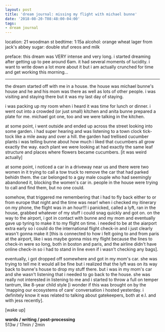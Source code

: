 ```yaml
---
layout: post
title: 'dream journal: missing my flight with michael bunne'
date: '2018-08-20-T08:48:00-04:00'
tags:
- dream journal
--- 
```


location: 21 woodman st
bedtime: 1:15a
alcohol: orange wheat lager from jack's abbey
sugar: double stuf oreos and milk

preface: this dream was VERY intense and very long. i started dreaming after getting up to pee around 6am. it had several moments of lucidity. i want to write down a lot more about it but i am actually crunched for time and get working this morning...

---

the dream started off with me in a house. the house was michael bunne's house and he and his mom was there as well as lots of other people. i was visiting and staying there but it was my last day of staying. 

i was packing up my room when i heard it was time for lunch or dinner. i went out into a crowded (or just small) kitchen and anita bunne prepared a plate for me. michael got one, too and we were talking in the kitchen. 

at some point, i went outside and ended up across the street looking into some garden. i had super hearing and was listening to a town clock tick-tock like a mile away and over a hill. the garden had trellised cucumber plants i was telling bunne about how much i liked that cucumbers all grow exactly the way. each plant we were looking at had exactly the same leaf structure and places where flowers became cucumbers. [it was weird actually]

at some point, i noticed a car in a driveway near us and there were two women in it trying to call a tow truck to remove the car that had parked behidn them. the car belonged to a gay male couple who had seemingly abandoned it, blocking the women's car in. people in the house were trying to call and find them, but no one could. 

somehow, that triggered me remembering that i had to fly back either to or from europe that night and the time was near! when i checked my itinerary on my phone, the flight was in an hour!!! i panicked, called a lyft, ran in the house, grabbed whatever of my stuff i could snag quickly and got on. on the way to the airport, i got in contact with bunne and my mom and eventually gave up tyring to make it to my flight on time. i needed to be at the aiarport extra early so i could do the international flight check-in and i just clearly wasn't gonna make it [this is connected to how i felt going to and from paris at the airport, like i was maybe gonna miss my flight because the lines to check-in were so long, both in boston and paris, and the airline didn't have online check-in so i had to stand in line even if i wasn't checking any bags]. 

eventually, i got dropped off somewhere and got in my mom's car. she was trying to tell me it would all be fine but i realized that the lyft was on its way back to bunne's house to drop my stuff there. but i was in my mom's car and she wasn't listening that i needed to go back to the house. she was really not interested in listening to me and i started to throw a full on temper tantrum, like 8-year child style [i wonder if this was brought on by the 'mapping our ecosystems of care' conversation i hosted yesterday. i definitely know it was related to talking about gatekeepers, both at e.l. and with jess recently].

[wake up]

**words / writing / post-processing**  
513w / 17min / 2min